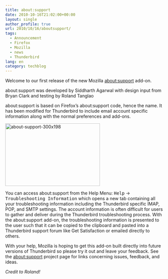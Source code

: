 ```yaml
---
title: about:support
date: 2010-10-16T21:02:00+00:00
layout: single
author_profile: true
url: 2010/10/16/aboutsupport/
tags:
  - Announcement
  - Firefox
  - Mozilla
  - news
  - Thunderbird
lang: en
category: techblog
---
```

Welcome to our first release of the new Mozilla [about:support](https://mozillalabs.com/messaging/aboutsupport/) add-on.

about:support was developed by Siddharth Agarwal with design input from Bryan Clark and testing by Roland Tanglao

about:support is based on Firefox’s about:support code, hence the name. It has been modified for Thunderbird to include email account specific information along with the normal preferences and add-ons.

<img title="about-support-300x198" border="0" alt="about-support-300x198" src="http://lh5.ggpht.com/_vaUVXcmC3OI/TLoL-K2aBqI/AAAAAAAACq0/Slq571RzOVs/about-support-300x198%5B5%5D.png?imgmax=800" width="300" height="198" /> 

You can access about:support from the Help Menu: <tt>Help</tt> -> <tt>Troubleshooting Information</tt> which opens a new tab containing all your troubleshooting information including the Thunderbird specific IMAP, POP, and SMTP settings. The account information is often difficult for users to gather and deliver during the Thunderbird troubleshooting process. With the about:support add-on, the troubleshooting information is presented to the user such that it can be copied to the clipboard and pasted into a Thunderbird support forum like Get Satisfaction or emailed directly to others.</p> 

With your help, Mozilla is hoping to get this add-on built directly into future versions of Thunderbird so please try it out and leave your feedback. See the [about:support](https://mozillalabs.com/messaging/aboutsupport/) project page for links concerning issues, feedback, and ideas.

_Credit to Roland!_
